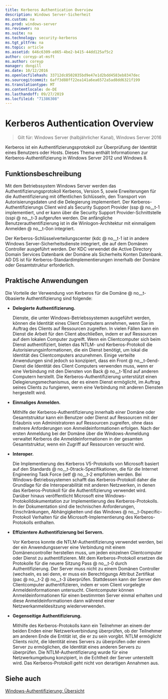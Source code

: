 ```yaml
---
title: Kerberos Authentication Overview
description: Windows Server-Sicherheit
ms.custom: na
ms.prod: windows-server
ms.reviewer: na
ms.suite: na
ms.technology: security-kerberos
ms.tgt_pltfrm: na
ms.topic: article
ms.assetid: 646c6309-e865-4be2-b415-44dd125af5c2
author: coreyp-at-msft
ms.author: coreyp
manager: dongill
ms.date: 10/12/2016
ms.openlocfilehash: 33712dc8502035bd9e47e1d2bdd4583eb8347dec
ms.sourcegitcommit: 6aff3d88ff22ea141a6ea6572a5ad8dd6321f199
ms.translationtype: MT
ms.contentlocale: de-DE
ms.lasthandoff: 09/27/2019
ms.locfileid: "71386308"
---
```

# <a name="kerberos-authentication-overview"></a>Kerberos Authentication Overview

>Gilt für: Windows Server (halbjährlicher Kanal), Windows Server 2016

Kerberos ist ein Authentifizierungsprotokoll zur Überprüfung der Identität eines Benutzers oder Hosts. Dieses Thema enthält Informationen zur Kerberos-Authentifizierung in Windows Server 2012 und Windows 8.

## <a name="BKMK_OVER"></a>Funktionsbeschreibung
Mit dem Betriebssystem Windows Server werden das Authentifizierungsprotokoll Kerberos, Version 5, sowie Erweiterungen für die Authentifizierung mit öffentlichen Schlüsseln, den Transport von Autorisierungsdaten und die Delegierung implementiert. Der Kerberos-Authentifizierungs Client wird als Security Support Provider \(ssp @ no__t-1 implementiert, und er kann über die Security Support Provider-Schnittstelle \(sspi @ no__t-3 aufgerufen werden. Die anfängliche Benutzerauthentifizierung ist in die Winlogon-Architektur mit einmaligem Anmelden @ no__t-0on integriert.

Der Kerberos-Schlüsselverteilungscenter \(kdc @ no__t-1 ist in andere Windows Server-Sicherheitsdienste integriert, die auf dem Domänen Controller ausgeführt werden. Der KDC verwendet die Active Directory Domain Services Datenbank der Domäne als Sicherheits Konten Datenbank. AD DS ist für Kerberos-Standardimplementierungen innerhalb der Domäne oder Gesamtstruktur erforderlich.

## <a name="kerb_tr_Kerb_Benefits"></a>Praktische Anwendungen
Die Vorteile der Verwendung von Kerberos für die Domäne @ no__t-0basierte Authentifizierung sind folgende:

-   **Delegierte Authentifizierung.**

    Dienste, die unter Windows-Betriebssystemen ausgeführt werden, können die Identität eines Client Computers annehmen, wenn Sie im Auftrag des Clients auf Ressourcen zugreifen. In vielen Fällen kann ein Dienst die Arbeit für den Client abschließen, indem er auf Ressourcen auf dem lokalen Computer zugreift. Wenn ein Clientcomputer sich beim Dienst authentifiziert, bieten das NTLM- und Kerberos-Protokoll die Autorisierungsinformationen, die ein Dienst benötigt, um lokal die Identität des Clientcomputers anzunehmen. Einige verteilte Anwendungen sind jedoch so konzipiert, dass ein Front @ no__t-0end-Dienst die Identität des Client Computers verwenden muss, wenn er eine Verbindung mit den Diensten von Back @ no__t-1End auf anderen Computern herstellt. Die Kerberos-Authentifizierung unterstützt einen Delegierungsmechanismus, der es einem Dienst ermöglicht, im Auftrag seines Clients zu fungieren, wenn eine Verbindung mit anderen Diensten hergestellt wird.

-   **Einmaliges Anmelden.**

    Mithilfe der Kerberos-Authentifizierung innerhalb einer Domäne oder Gesamtstruktur kann ein Benutzer oder Dienst auf Ressourcen mit der Erlaubnis von Administratoren auf Ressourcen zugreifen, ohne dass mehrere Anforderungen von Anmeldeinformationen erfolgen. Nach der ersten Anmeldung bei der Domäne über die Windows-Anmeldung verwaltet Kerberos die Anmeldeinformationen in der gesamten Gesamtstruktur, wenn ein Zugriff auf Ressourcen versucht wird.

-   **Interoper.**

    Die Implementierung des Kerberos V5-Protokolls von Microsoft basiert auf den Standards @ no__t-0track-Spezifikationen, die für die Internet Engineering Task Force \(ietf @ no__t-2 empfohlen werden. Bei Windows-Betriebssystemen schafft das Kerberos-Protokoll daher die Grundlage für die Interoperabilität mit anderen Netzwerken, in denen das Kerberos-Protokoll für die Authentifizierung verwendet wird. Darüber hinaus veröffentlicht Microsoft eine Windows-Protokolldokumentation zur Implementierung des Kerberos-Protokolls. In der Dokumentation sind die technischen Anforderungen, Einschränkungen, Abhängigkeiten und das Windows @ no__t-0specific-Protokoll Verhalten für die Microsoft-Implementierung des Kerberos-Protokolls enthalten.

-   **Effizientere Authentifizierung bei Servern.**

    Vor Kerberos konnte die NTLM-Authentifizierung verwendet werden, bei der ein Anwendungsserver eine Verbindung mit einem Domänencontroller herstellen muss, um jeden einzelnen Clientcomputer oder Dienst zu authentifizieren. Mit dem Kerberos-Protokoll ersetzen die Protokolle für die neuere Sitzung Pass @ no__t-0 durch Authentifizierung. Der Server muss nicht zu einem Domänen Controller \(wechseln, es sei denn, er muss ein Berechtigungs Attribut Zertifikat \(pac @ no__t-2 @ no__t-3 überprüfen. Stattdessen kann der Server den Clientcomputer authentifizieren, indem er vom Client vorgelegte Anmeldeinformationen untersucht. Clientcomputer können Anmeldeinformationen für einen bestimmten Server einmal erhalten und diese Anmeldeinformationen dann während einer Netzwerkanmeldesitzung wiederverwenden.

-   **Gegenseitige Authentifizierung.**

    Mithilfe des Kerberos-Protokolls kann ein Teilnehmer an einem der beiden Enden einer Netzwerkverbindung überprüfen, ob der Teilnehmer am anderen Ende die Entität ist, die er zu sein vorgibt. NTLM ermöglicht Clients nicht, die Identität eines Servers zu überprüfen oder einem Server zu ermöglichen, die Identität eines anderen Servers zu überprüfen. Die NTLM-Authentifizierung wurde für eine Netzwerkumgebung konzipiert, in die Echtheit der Server unterstellt wird. Das Kerberos-Protokoll geht nicht von derartigen Annahmen aus.

## <a name="see-also"></a>Siehe auch
[Windows-Authentifizierung: Übersicht](../windows-authentication/windows-authentication-overview.md)


